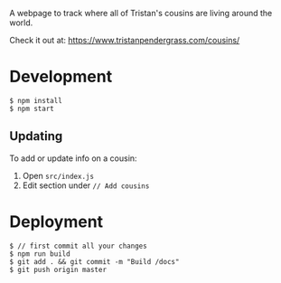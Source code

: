 A webpage to track where all of Tristan's cousins are living around the world.

Check it out at: https://www.tristanpendergrass.com/cousins/

# Development

```
$ npm install
$ npm start
```

## Updating
To add or update info on a cousin:
1. Open `src/index.js`
2. Edit section under `// Add cousins`

# Deployment

```
$ // first commit all your changes
$ npm run build
$ git add . && git commit -m "Build /docs"
$ git push origin master
```